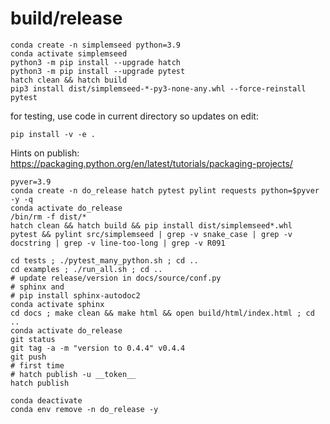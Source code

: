 
# build/release
```
conda create -n simplemseed python=3.9
conda activate simplemseed
python3 -m pip install --upgrade hatch
python3 -m pip install --upgrade pytest
hatch clean && hatch build
pip3 install dist/simplemseed-*-py3-none-any.whl --force-reinstall
pytest

```

for testing, use code in current directory so updates on edit:
```
pip install -v -e .
```

Hints on publish:
https://packaging.python.org/en/latest/tutorials/packaging-projects/

```
pyver=3.9
conda create -n do_release hatch pytest pylint requests python=$pyver -y -q
conda activate do_release
/bin/rm -f dist/*
hatch clean && hatch build && pip install dist/simplemseed*.whl
pytest && pylint src/simplemseed | grep -v snake_case | grep -v docstring | grep -v line-too-long | grep -v R091

cd tests ; ./pytest_many_python.sh ; cd ..
cd examples ; ./run_all.sh ; cd ..
# update release/version in docs/source/conf.py
# sphinx and
# pip install sphinx-autodoc2
conda activate sphinx
cd docs ; make clean && make html && open build/html/index.html ; cd ..
conda activate do_release
git status
git tag -a -m "version to 0.4.4" v0.4.4
git push
# first time
# hatch publish -u __token__
hatch publish

conda deactivate
conda env remove -n do_release -y
```
